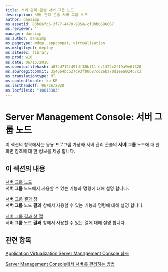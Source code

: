 ```yaml
---
title: 서버 관리 콘솔 서버 그룹 노드
description: 서버 관리 콘솔 서버 그룹 노드
author: dansimp
ms.assetid: 83b86fc5-3f77-4470-985a-cf0bb8686067
ms.reviewer: ''
manager: dansimp
ms.author: dansimp
ms.pagetype: mdop, appcompat, virtualization
ms.mktglfcycl: deploy
ms.sitesec: library
ms.prod: w10
ms.date: 06/16/2016
ms.openlocfilehash: a074d712f49fdf30bf11fec1322c2ff9a9e6f320
ms.sourcegitcommit: 354664bc527d93f80687cd2eba70d1eea024c7c3
ms.translationtype: MT
ms.contentlocale: ko-KR
ms.lasthandoff: 06/26/2020
ms.locfileid: "10815383"
---
```

# Server Management Console: 서버 그룹 노드


이 섹션의 항목에서는 응용 프로그램 가상화 서버 관리 콘솔의 **서버 그룹** 노드에 대 한 화면 참조에 대 한 정보를 제공 합니다.

## 이 섹션의 내용


<a href="" id="server-groups-node"></a>[서버 그룹 노드](server-groups-node.md)  
**서버 그룹** 노드에서 사용할 수 있는 기능과 명령에 대해 설명 합니다.

<a href="" id="server-groups-results-pane"></a>[서버 그룹 결과 창](server-groups-results-pane.md)  
**서버 그룹** 노드 **결과** 창에서 사용할 수 있는 기능과 명령에 대해 설명 합니다.

<a href="" id="server-groups-results-pane-columns"></a>[서버 그룹 결과 창 열](server-groups-results-pane-columns.md)  
**서버 그룹** 노드 **결과** 창에서 사용할 수 있는 열에 대해 설명 합니다.

## 관련 항목


[Application Virtualization Server Management Console 참조](application-virtualization-server-management-console-reference.md)

[Server Management Console에서 서버를 관리하는 방법](how-to-manage-servers-in-the-server-management-console.md)

 

 





